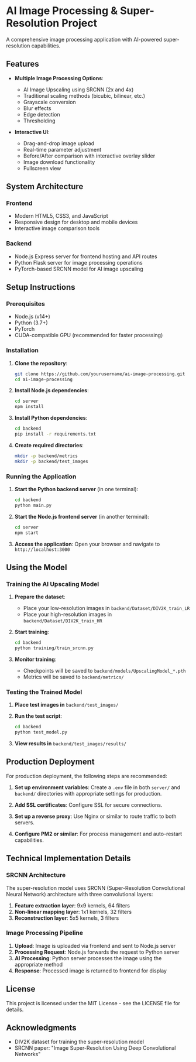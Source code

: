 # AI Image Processing & Super-Resolution Project

A comprehensive image processing application with AI-powered super-resolution capabilities.

## Features

- **Multiple Image Processing Options**:
  - AI Image Upscaling using SRCNN (2x and 4x)
  - Traditional scaling methods (bicubic, bilinear, etc.)
  - Grayscale conversion
  - Blur effects
  - Edge detection
  - Thresholding

- **Interactive UI**:
  - Drag-and-drop image upload
  - Real-time parameter adjustment
  - Before/After comparison with interactive overlay slider
  - Image download functionality
  - Fullscreen view

## System Architecture

### Frontend
- Modern HTML5, CSS3, and JavaScript
- Responsive design for desktop and mobile devices
- Interactive image comparison tools

### Backend
- Node.js Express server for frontend hosting and API routes
- Python Flask server for image processing operations
- PyTorch-based SRCNN model for AI image upscaling

## Setup Instructions

### Prerequisites

- Node.js (v14+)
- Python (3.7+)
- PyTorch
- CUDA-compatible GPU (recommended for faster processing)

### Installation

1. **Clone the repository**:
   ```bash
   git clone https://github.com/yourusername/ai-image-processing.git
   cd ai-image-processing
   ```

2. **Install Node.js dependencies**:
   ```bash
   cd server
   npm install
   ```

3. **Install Python dependencies**:
   ```bash
   cd backend
   pip install -r requirements.txt
   ```

4. **Create required directories**:
   ```bash
   mkdir -p backend/metrics
   mkdir -p backend/test_images
   ```

### Running the Application

1. **Start the Python backend server** (in one terminal):
   ```bash
   cd backend
   python main.py
   ```

2. **Start the Node.js frontend server** (in another terminal):
   ```bash
   cd server
   npm start
   ```

3. **Access the application**:
   Open your browser and navigate to `http://localhost:3000`

## Using the Model

### Training the AI Upscaling Model

1. **Prepare the dataset**:
   - Place your low-resolution images in `backend/Dataset/DIV2K_train_LR`
   - Place your high-resolution images in `backend/Dataset/DIV2K_train_HR`

2. **Start training**:
   ```bash
   cd backend
   python training/train_srcnn.py
   ```

3. **Monitor training**:
   - Checkpoints will be saved to `backend/models/UpscalingModel_*.pth`
   - Metrics will be saved to `backend/metrics/`

### Testing the Trained Model

1. **Place test images in** `backend/test_images/`

2. **Run the test script**:
   ```bash
   cd backend
   python test_model.py
   ```

3. **View results in** `backend/test_images/results/`

## Production Deployment

For production deployment, the following steps are recommended:

1. **Set up environment variables**:
   Create a `.env` file in both `server/` and `backend/` directories with appropriate settings for production.

2. **Add SSL certificates**:
   Configure SSL for secure connections.

3. **Set up a reverse proxy**:
   Use Nginx or similar to route traffic to both servers.

4. **Configure PM2 or similar**:
   For process management and auto-restart capabilities.

## Technical Implementation Details

### SRCNN Architecture

The super-resolution model uses SRCNN (Super-Resolution Convolutional Neural Network) architecture with three convolutional layers:

1. **Feature extraction layer**: 9x9 kernels, 64 filters
2. **Non-linear mapping layer**: 1x1 kernels, 32 filters
3. **Reconstruction layer**: 5x5 kernels, 3 filters

### Image Processing Pipeline

1. **Upload**: Image is uploaded via frontend and sent to Node.js server
2. **Processing Request**: Node.js forwards the request to Python server
3. **AI Processing**: Python server processes the image using the appropriate method
4. **Response**: Processed image is returned to frontend for display

## License

This project is licensed under the MIT License - see the LICENSE file for details.

## Acknowledgments

- DIV2K dataset for training the super-resolution model
- SRCNN paper: "Image Super-Resolution Using Deep Convolutional Networks" 